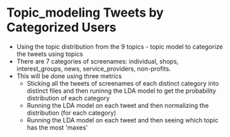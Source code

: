 # Topic_modeling Tweets by Categorized Users
* Using the topic distribution from the 9 topics - topic model to categorize the tweets using topics  
* There are 7 categories of screenames: individual, shops, interest_groups, news, service_providers, non-profits. 
* This will be done using three metrics
  * Sticking all the tweets of screenames of each distinct category into distinct files and then runinng the LDA model to get the probability distribution of each category
  * Running the LDA model on each tweet and then normalizing the distribution (for each category) 
  * Running the LDA model on each tweet and then seeing which topic has the most 'maxes'
